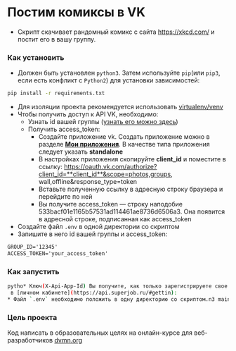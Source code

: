 # Постим комиксы в VK
* Скрипт скачивает рандомный комикс с сайта https://xkcd.com/  и постит его
в вашу группу.

### Как установить 
* Должен быть установлен `python3`. Затем используйте `pip`(или `pip3`, 
 если есть конфликт с `Python2`) для установки зависимостей: 
 ```bash
 pip install -r requirements.txt
 ```
 * Для изоляции проекта рекомендуется использовать 
 [virtualenv/venv](https://docs.python.org/3/library/venv.html)
 * Чтобы получить доступ к API VK, необходимо:
    * Узнать id вашей группы ([узнать его можно здесь](http://regvk.com/id/))
    * Получить access_token:
        * Создайте приложение vk. Создать приложение можно в разделе 
        [**Мои приложения**](https://vk.com/apps?act=manage). В качестве типа
         приложения следует указать **standalone**
        * В настройках приложения скопируйте **client_id** и поместите в ссылку:
        https://oauth.vk.com/authorize?client_id=**client_id**&scope=photos,groups,
        wall,offline&response_type=token
        * Вставьте полученную ссылку в адресную строку браузера и перейдите по
        ней 
        * Вы получите access_token — строку наподобие
         533bacf01e1165b57531ad114461ae8736d6506a3. Она появится в адресной
         строке, подписанная как access_token
 * Создайте файл `.env` в одной директории со скриптом
 * Запишите в него id вашей группы и access_token:
 ```txt
 GROUP_ID='12345'
 ACCESS_TOKEN='your_access_token'
  ```
### Как запустить
```bash
pytho* Ключ(X-Api-App-Id) Вы получите, как только зарегистрируете свое приложение
 в [личном кабинете](https://api.superjob.ru/#gettin):
* Файл `.env` необходимо положить в одну директорию со скриптом.n3 main.py
```
 
 ### Цель проекта
 Код написать в образовательных целях на онлайн-курсе для веб-разработчиков 
 [dvmn.org](dvmn.org)